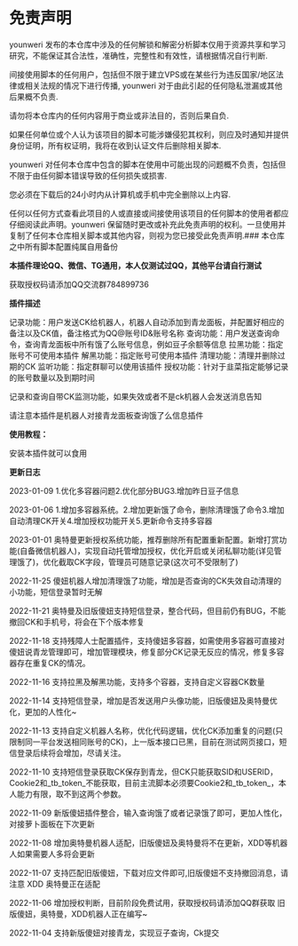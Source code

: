 # 免责声明


younweri 发布的本仓库中涉及的任何解锁和解密分析脚本仅用于资源共享和学习研究，不能保证其合法性，准确性，完整性和有效性，请根据情况自行判断.

间接使用脚本的任何用户，包括但不限于建立VPS或在某些行为违反国家/地区法律或相关法规的情况下进行传播, younweri 对于由此引起的任何隐私泄漏或其他后果概不负责.

请勿将本仓库内的任何内容用于商业或非法目的，否则后果自负.

如果任何单位或个人认为该项目的脚本可能涉嫌侵犯其权利，则应及时通知并提供身份证明，所有权证明，我将在收到认证文件后删除相关脚本.

younweri 对任何本仓库中包含的脚本在使用中可能出现的问题概不负责，包括但不限于由任何脚本错误导致的任何损失或损害.

您必须在下载后的24小时内从计算机或手机中完全删除以上内容.

任何以任何方式查看此项目的人或直接或间接使用该项目的任何脚本的使用者都应仔细阅读此声明。younweri 保留随时更改或补充此免责声明的权利。一旦使用并复制了任何本仓库相关脚本或其他内容，则视为您已接受此免责声明.### 本仓库之中所有脚本配置纯属自用备份








 **本插件理论QQ、微信、TG通用，本人仅测试过QQ，其他平台请自行测试** 



获取授权码请添加QQ交流群784899736



 **插件描述** 


记录功能：用户发送CK给机器人，机器人自动添加到青龙面板，并配置好相应的备注以及CK值，备注格式为QQ@账号ID&账号名称
查询功能：用户发送查询命令，查询青龙面板中所有饿了么账号信息，例如豆子余额等信息
拉黑功能：指定账号不可使用本插件
解黑功能：指定账号可使用本插件
清理功能：清理并删除过期的CK
监听功能：指定群聊可以使用该插件
授权功能：针对于韭菜指定能够记录的账号数量以及到期时间


记录和查询自带CK监测功能，如果失效或者不是ck机器人会发送消息告知

请注意本插件是机器人对接青龙面板查询饿了么信息插件


 **使用教程：** 

安装本插件就可以食用







 **更新日志** 
 
 2023-01-09
 1.优化多容器问题2.优化部分BUG3.增加昨日豆子信息
 
 
 
 
 2023-01-06
 1.增加多容器系统。2.增加更新饿了命令，删除清理饿了命令3.增加自动清理CK开关4.增加授权功能开关5.更新命令支持多容器
 
 
 
2023-01-01
奥特曼更新授权系统功能，推荐删除所有配置重新配置。新增打赏功能(自备微信机器人)，实现自动托管增加授权，优化开启或关闭私聊功能(详见管理饿了)，优化截取CK字段，管理员可随意记录(这次可不受限制了)
 
 
 

2022-11-25
傻妞机器人增加清理饿了功能，增加是否查询的CK失效自动清理的小功能，短信登录暂时无解




2022-11-21
奥特曼及旧版傻妞支持短信登录，整合代码，但目前仍有BUG，不能撤回CK和手机号，将会在下个版本修复



2022-11-18
支持残障人士配置插件，支持傻妞多容器，如需使用多容器可直接对傻妞说青龙管理即可，增加管理模块，修复部分CK记录无反应的情况，修复多容器存在重复CK的情况。




2022-11-16
支持拉黑及解黑功能，支持多个容器，支持自定义容器CK数量



2022-11-14
支持短信登录，增加是否发送用户头像功能，旧版傻妞及奥特曼优化，更加的人性化~



2022-11-13
支持自定义机器人名称，优化代码逻辑，优化CK添加重复的问题(只限制同一平台发送相同账号的CK)，上一版本接口已黑，目前在测试网页接口，短信登录后续将会增加，尽请关注。



2022-11-10
支持短信登录获取CK保存到青龙，但CK只能获取SID和USERID，Cookie2和_tb_token_不能获取，目前主流脚本必须要Cookie2和_tb_token_，本人能力有限，取不到这两个参数。




2022-11-09
新版傻妞插件整合，输入查询饿了或者记录饿了即可，更加人性化，对接萝卜面板在下次更新



2022-11-08
增加奥特曼机器人适配，旧版傻妞及奥特曼将不在更新，XDD等机器人如果需要人多将会更新



2022-11-07
支持匹配旧版傻妞，下载对应文件即可,旧版傻妞不支持撤回消息，请注意
XDD 奥特曼正在适配




2022-11-06
增加授权判断，目前阶段免费试用，获取授权码请添加QQ群获取
旧版傻妞，奥特曼，XDD机器人正在编写~




2022-11-04
支持新版傻妞对接青龙，实现豆子查询，Ck提交

